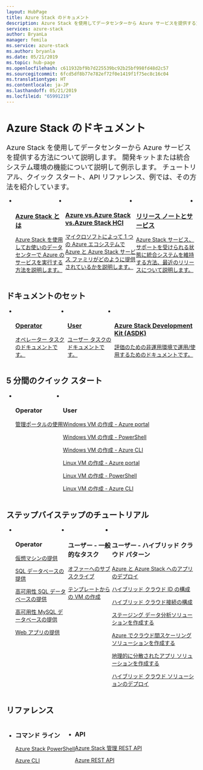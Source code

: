 ```yaml
---
layout: HubPage
title: Azure Stack のドキュメント
description: Azure Stack を使用してデータセンターから Azure サービスを提供する方法について説明します。 開発キットまたは統合システム環境の機能について説明して例示します。 チュートリアル、クイック スタート、API リファレンス、例では、Azure Stack と API の使用方法を紹介しています。
services: azure-stack
author: BryanLa
manager: femila
ms.service: azure-stack
ms.author: bryanla
ms.date: 05/21/2019
ms.topic: hub-page
ms.openlocfilehash: c611932bf9b7d225539bc92b25bf998fd48d2c57
ms.sourcegitcommit: 6fcd5df8b77e782ef72f0e1419f1f75ec8c16c04
ms.translationtype: HT
ms.contentlocale: ja-JP
ms.lasthandoff: 05/21/2019
ms.locfileid: "65991219"
---
```

<div id="main" class="v2">
<h1>Azure Stack のドキュメント</h1>
<p style="font-size: 1.12rem;margin-bottom: 1rem;">Azure Stack を使用してデータセンターから Azure サービスを提供する方法について説明します。 開発キットまたは統合システム環境の機能について説明して例示します。 チュートリアル、クイック スタート、API リファレンス、例では、その方法を紹介しています。</p>
<ul class="cardsY panelContent singlePanelContent" style="display:flex!important;">
        <li>
            <a href="/azure-stack/operator/azure-stack-overview">
                <div class="cardSize">
                    <div class="cardPadding">
                        <div class="card">
                            <div class="cardImageOuter">
                                <div class="cardImage">
                                    <img src="media/index/i_overview.svg" alt="" />
                                </div>
                            </div>
                            <div class="cardText">
                                <h3>Azure Stack とは</h3>
                                <p>Azure Stack を使用してお使いのデータセンターで Azure のサービスを実行する方法を説明します。</p>
                            </div>
                        </div>
                    </div>
                </div>
            </a>
        </li>
        <li>
            <a href="/azure-stack/operator/compare-azure-azure-stack">
                <div class="cardSize">
                    <div class="cardPadding">
                        <div class="card">
                            <div class="cardImageOuter">
                                <div class="cardImage">
                                    <img src="media/index/i_overview.svg" alt="" />
                                </div>
                            </div>
                            <div class="cardText">
                                <h3>Azure vs.Azure Stack vs.Azure Stack HCI</h3>
                                <p>マイクロソフトによって 1 つの Azure エコシステムで Azure と Azure Stack サービス ファミリがどのように提供されているかを説明します。</p>
                            </div>
                        </div>
                    </div>
                </div>
            </a>
        </li>
        <li>
            <a href="/azure-stack/operator/azure-stack-servicing-policy">
                <div class="cardSize">
                    <div class="cardPadding">
                        <div class="card">
                            <div class="cardImageOuter">
                                <div class="cardImage">
                                    <img src="media/index/i_guidelines.svg" alt="" />
                                </div>
                            </div>
                            <div class="cardText">
                                <h3>リリース ノートとサービス</h3>
                                <p>Azure Stack サービス、サポートを受けられる状態に統合システムを維持する方法、最近のリリースについて説明します。</p>
                            </div>
                        </div>
                    </div>
                </div>
            </a>
        </li>
        <li>
</ul>

<h2>ドキュメントのセット</h2>
<ul class="cardsY panelContent singlePanelContent" style="display:flex!important;">
    <li>
        <a href="/en-us/azure-stack/operator/">
                <div class="cardSize">
                    <div class="cardPadding">
                        <div class="card">
                            <div class="cardImageOuter">
                                <div class="cardImage">
                                     <img src="media/index/azure-stack2.svg" alt="" >
                                </div>
                            </div>
                            <div class="cardText x-hidden-focus">
                                <h3>Operator</h3>
                                <p>オペレーター タスクのドキュメントです。</p>
                            </div>
                        </div>
                    </div>
                </div>
            </a>
    </li>
    <li>
        <a href="/en-us/azure-stack/user/">
                <div class="cardSize">
                    <div class="cardPadding">
                        <div class="card">
                            <div class="cardImageOuter">
                                <div class="cardImage">
                                     <img src="media/index/azure-stack2.svg" alt="">
                                </div>
                            </div>
                            <div class="cardText">
                                <h3 class="x-hidden-focus">User</h3>
                                <p>ユーザー タスクのドキュメントです。</p>
                            </div>
                        </div>
                    </div>
                </div>
            </a>
    </li>
    <li>
        <a href="/en-us/azure-stack/asdk/">
                <div class="cardSize">
                    <div class="cardPadding">
                        <div class="card">
                            <div class="cardImageOuter">
                                <div class="cardImage">
                                      <img src="media/index/azure-stack2.svg" alt="">
                                </div>
                            </div>
                            <div class="cardText">
                                <h3>Azure Stack Development Kit (ASDK)</h3>
                                <p>評価のための非運用環境で運用/使用するためのドキュメントです。</p>
                            </div>
                        </div>
                    </div>
                </div>
            </a>
    </li>
</ul>

<h2>5 分間のクイック スタート</h2>
<ul class="cardsF panelContent singlePanelContent cols cols3" style="display:flex!important;">
    <li>
        <div class="cardSize">
            <div class="cardPadding">
                <div class="card">
                    <div class="cardImageOuter">
                        <div class="cardImage">
                            <img src="media/index/i_quick-start.svg" alt="">
                        </div>
                    </div>
                    <div class="cardText">
                        <h3>Operator</h3>
                        <p><a href="/azure-stack/operator/azure-stack-manage-portals">管理ポータルの使用</a></p>
                    </div>
                </div>
            </div>
        </div>
    </li>
    <li>
        <div class="cardSize">
            <div class="cardPadding">
                <div class="card">
                    <div class="cardImageOuter">
                        <div class="cardImage">
                            <img src="media/index/i_quick-start.svg" alt="">
                        </div>
                    </div>
                    <div class="cardText">
                        <h3>User</h3>
                        <p><a href="/azure-stack/user/azure-stack-quick-windows-portal">Windows VM の作成 - Azure portal</a></p>
                        <p><a href="/azure-stack/user/azure-stack-quick-create-vm-windows-powershell">Windows VM の作成 - PowerShell</a></p>
                        <p><a href="/azure-stack/user/azure-stack-quick-create-vm-windows-cli">Windows VM の作成 - Azure CLI</a></p>
                        <p><a href="/azure-stack/user/azure-stack-quick-linux-portal">Linux VM の作成 - Azure portal</a></p>
                        <p><a href="/azure-stack/user/azure-stack-quick-create-vm-linux-powershell">Linux VM の作成 - PowerShell</a></p>
                        <p><a href="/azure-stack/user/azure-stack-quick-create-vm-linux-cli">Linux VM の作成 - Azure CLI</a></p>
                    </div>
                </div>
            </div>
        </div>
    </li>
</ul>

<h2>ステップバイステップのチュートリアル</h2>
<ul class="cardsF panelContent singlePanelContent cols cols3" style="display:flex!important;">
    <li>
        <div class="cardSize">
            <div class="cardPadding">
                <div class="card">
                    <div class="cardImageOuter">
                        <div class="cardImage">
                            <img src="media/index/i_tasks.svg" alt="">
                        </div>
                    </div>
                    <div class="cardText">
                        <h3>Operator</h3>
                        <p><a href="/azure-stack/operator/azure-stack-tutorial-tenant-vm">仮想マシンの提供</a></p>
                        <p><a href="/azure-stack/operator/azure-stack-tutorial-sql-server">SQL データベースの提供</a></p>
                        <p><a href="/azure-stack/operator/azure-stack-tutorial-sql">高可用性 SQL データベースの提供</a></p>
                        <p><a href="/azure-stack/operator/azure-stack-tutorial-mysql">高可用性 MySQL データベースの提供</a></p>
                        <p><a href="/azure-stack/operator/azure-stack-tutorial-app-service">Web アプリの提供</a></p>
                    </div>
                </div>
            </div>
        </div>
    </li>
    <li>
        <div class="cardSize">
            <div class="cardPadding">
                <div class="card">
                    <div class="cardImageOuter">
                        <div class="cardImage">
                            <img src="media/index/i_tasks.svg" alt="">
                        </div>
                    </div>
                    <div class="cardText">
                        <h3>ユーザー - 一般的なタスク</h3>
                        <p><a href="/azure-stack/user/azure-stack-subscribe-services">オファーへのサブスクライブ</a></p>
                        <p><a href="/azure-stack/user/azure-stack-create-vm-template">テンプレートからの VM の作成</a></p>
                    </div>
                </div>
            </div>
        </div>
    </li>    
    <li></li>
    <li></li>
    <li>
        <div class="cardSize">
            <div class="cardPadding">
                <div class="card">
                    <div class="cardImageOuter">
                        <div class="cardImage">
                            <img src="media/index/i_tasks.svg" alt="">
                        </div>
                    </div>
                    <div class="cardText">
                        <h3>ユーザー - ハイブリッド クラウド パターン</h3>
                        <p><a href="/azure-stack/user/azure-stack-solution-pipeline">Azure と Azure Stack へのアプリのデプロイ</a></p>
                        <p><a href="/azure-stack/user/azure-stack-solution-hybrid-identity">ハイブリッド クラウド ID の構成</a></p>
                        <p><a href="/azure-stack/user/azure-stack-solution-hybrid-connectivity">ハイブリッド クラウド接続の構成</a></p>
                        <p><a href="/azure-stack/user/azure-stack-solution-staged-data-analytics">ステージング データ分析ソリューションを作成する</a></p>
                        <p><a href="/azure-stack/user/azure-stack-solution-cloud-burst">Azure でクラウド間スケーリング ソリューションを作成する</a></p>
                        <p><a href="/azure-stack/user/azure-stack-solution-geo-distributed">地理的に分散されたアプリ ソリューションを作成する</a></p>
                        <p><a href="/azure-stack/user/azure-stack-solution-hybrid-cloud">ハイブリッド クラウド ソリューションのデプロイ</a></p>
                    </div>
                </div>
            </div>
        </div>
    </li>        
</ul>

<h2>リファレンス</h2>
<ul class="cardsF panelContent singlePanelContent cols cols3" style="display:flex!important;">
    <li>
        <div class="cardSize">
            <div class="cardPadding">
                <div class="card">
                    <div class="cardText">
                        <h3>コマンド ライン</h3>
                        <p><a href="/powershell/azure/azure-stack/overview">Azure Stack PowerShell</a></p>
                        <p><a href="/cli/azure/?view=azure-cli-latest">Azure CLI</a></p>
                    </div>
                </div>
            </div>
        </div>
    </li>
    <li>
        <div class="cardSize">
            <div class="cardPadding">
                <div class="card">
                    <div class="cardText">
                        <h3>API</h3>
                        <p><a href="/rest/api/azure-stack/">Azure Stack 管理 REST API</a></p>
                        <p><a href="/rest/api/azure">Azure REST API</a></p>
                     </div>
                </div>
            </div>
        </div>
    </li>
</ul>
</div>
